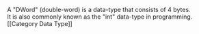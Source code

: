 A "DWord" (double-word) is a data-type that consists of 4 bytes.<br />
It is also commonly known as the "int" data-type in programming.
\[\[Category Data Type\]\]
